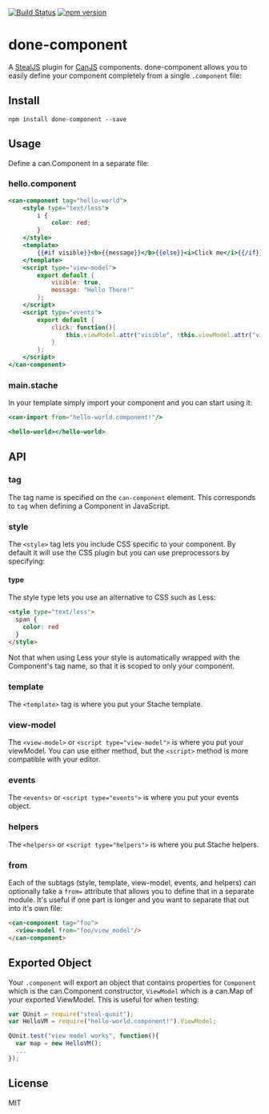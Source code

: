 [![Build Status](https://travis-ci.org/donejs/done-component.svg?branch=master)](https://travis-ci.org/stealjs/done-component)
[![npm version](https://badge.fury.io/js/done-component.svg)](http://badge.fury.io/js/done-component)

# done-component

A [StealJS](http://stealjs.com/) plugin for [CanJS](http://canjs.com/) components.  done-component allows you to easily define your component completely from a single `.component` file:

## Install

```
npm install done-component --save
```

## Usage

Define a can.Component in a separate file:

### hello.component

```mustache
<can-component tag="hello-world">
	<style type="text/less">
		i {
			color: red;
		}
	</style>
	<template>
		{{#if visible}}<b>{{message}}</b>{{else}}<i>Click me</i>{{/if}}
	</template>
	<script type="view-model">
		export default {
			visible: true,
			message: "Hello There!"
		};
	</script>
	<script type="events">
		export default {
			click: function(){
				this.viewModel.attr("visible", !this.viewModel.attr("visible"))
			}
		};
	</script>
</can-component>
```

### main.stache

In your template simply import your component and you can start using it:

```mustache
<can-import from="hello-world.component!"/>

<hello-world></hello-world>
```

## API

### tag

The tag name is specified on the `can-component` element. This corresponds to `tag` when defining a Component in JavaScript.

### style

The `<style>` tag lets you include CSS specific to your component. By default it will use the CSS plugin but you can use preprocessors by specifying:

#### type

The style type lets you use an alternative to CSS such as Less:

```html
<style type="text/less">
  span {
    color: red
  }
</style>
```

Not that when using Less your style is automatically wrapped with the Component's tag name, so that it is scoped to only your component.

### template

The `<template>` tag is where you put your Stache template.

### view-model

The `<view-model>` or `<script type="view-model">` is where you put your viewModel. You can use either method, but the `<script>` method is more compatible with your editor.

### events

The `<events>` or `<script type="events">` is where you put your events object.

### helpers

The `<helpers>` or `<script type="helpers">` is where you put Stache helpers.

### from

Each of the subtags (style, template, view-model, events, and helpers) can optionally take a `from=` attribute that allows you to define that in a separate module. It's useful if one part is longer and you want to separate that out into it's own file:

```html
<can-component tag="foo">
  <view-model from="foo/view_model"/>
</can-component>
```

## Exported Object

Your `.component` will export an object that contains properties for `Component` which is the can.Component constructor, `ViewModel` which is a can.Map of your exported ViewModel.  This is useful for when testing:

```js
var QUnit = require("steal-qunit");
var HelloVM = require("hello-world.component!").ViewModel;

QUnit.test("view model works", function(){
  var map = new HelloVM();
  ...
});

```

## License

MIT
